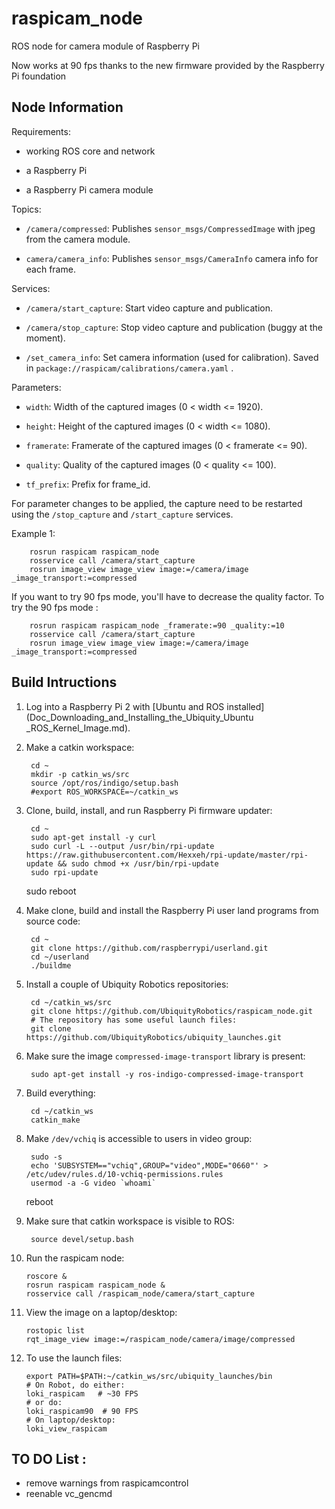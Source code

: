 # raspicam_node

ROS node for camera module of Raspberry Pi

Now works at 90 fps thanks to the new firmware provided by
the Raspberry Pi foundation

## Node Information

Requirements:

* working ROS core and network

* a Raspberry Pi

* a Raspberry Pi camera module

Topics:

* `/camera/compressed`:
  Publishes `sensor_msgs/CompressedImage` with jpeg from the camera module.

* `camera/camera_info`:
  Publishes `sensor_msgs/CameraInfo` camera info for each frame.

Services:

* `/camera/start_capture`:
  Start video capture and publication.

* `/camera/stop_capture`:
  Stop video capture and publication (buggy at the moment).

* `/set_camera_info`:
  Set camera information (used for calibration).
  Saved in `package://raspicam/calibrations/camera.yaml` .

Parameters:

* `width`: Width of the captured images (0 < width <= 1920).

* `height`: Height of the captured images (0 < width <= 1080).

* `framerate`: Framerate of the captured images (0 < framerate <= 90).

* `quality`: Quality of the captured images (0 < quality <= 100).

* `tf_prefix`: Prefix for frame_id.

For parameter changes to be applied, the capture need to be restarted
using the `/stop_capture` and `/start_capture` services.

Example 1:

        rosrun raspicam raspicam_node
        rosservice call /camera/start_capture
        rosrun image_view image_view image:=/camera/image _image_transport:=compressed

If you want to try 90 fps mode, you'll have to decrease the quality factor.
To try the 90 fps mode :

        rosrun raspicam raspicam_node _framerate:=90 _quality:=10
        rosservice call /camera/start_capture
        rosrun image_view image_view image:=/camera/image _image_transport:=compressed

## Build Intructions

1. Log into a Raspberry Pi 2 with
   [Ubuntu and ROS installed](Doc_Downloading_and_Installing_the_Ubiquity_Ubuntu
_ROS_Kernel_Image.md).

2. Make a catkin workspace:

        cd ~
        mkdir -p catkin_ws/src
        source /opt/ros/indigo/setup.bash
        #export ROS_WORKSPACE=~/catkin_ws

3. Clone, build, install, and run Raspberry Pi firmware updater:

        cd ~
        sudo apt-get install -y curl
        sudo curl -L --output /usr/bin/rpi-update https://raw.githubusercontent.com/Hexxeh/rpi-update/master/rpi-update && sudo chmod +x /usr/bin/rpi-update
        sudo rpi-update
	sudo reboot

4. Make clone, build and install  the Raspberry Pi user land programs
   from source code:

        cd ~
        git clone https://github.com/raspberrypi/userland.git
        cd ~/userland
        ./buildme

5. Install a couple of Ubiquity Robotics repositories:

        cd ~/catkin_ws/src
        git clone https://github.com/UbiquityRobotics/raspicam_node.git
        # The repository has some useful launch files:
        git clone https://github.com/UbiquityRobotics/ubiquity_launches.git

6. Make sure the image `compressed-image-transport` library is present:

        sudo apt-get install -y ros-indigo-compressed-image-transport

7. Build everything:

        cd ~/catkin_ws
        catkin_make

8. Make `/dev/vchiq` is accessible to users in video group:

        sudo -s
        echo 'SUBSYSTEM=="vchiq",GROUP="video",MODE="0660"' > /etc/udev/rules.d/10-vchiq-permissions.rules
        usermod -a -G video `whoami`
	reboot

9. Make sure that catkin workspace is visible to ROS:

        source devel/setup.bash

10. Run the raspicam node:

        roscore &
        rosrun raspicam raspicam_node &
        rosservice call /raspicam_node/camera/start_capture 

11. View the image on a laptop/desktop:

        rostopic list
        rqt_image_view image:=/raspicam_node/camera/image/compressed

12. To use the launch files:

        export PATH=$PATH:~/catkin_ws/src/ubiquity_launches/bin
        # On Robot, do either:
        loki_raspicam   # ~30 FPS
        # or do:
        loki_raspicam90  # 90 FPS
        # On laptop/desktop:
        loki_view_raspicam
        
## TO DO List :

* remove warnings from raspicamcontrol
* reenable vc_gencmd


